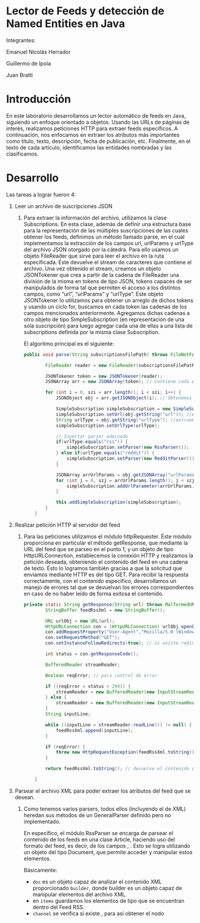 # Lector de Feeds y detección de Named Entities en Java

Integrantes:

Emanuel Nicolás Herrador

Guillermo de Ipola

Juan Bratti

# Introducción

En este laboratorio desarrollamos un lector automático de feeds en Java, siguiendo un enfoque orientado a objetos. Usando las URLs de páginas de interés, realizamos peticiones HTTP para extraer feeds específicos. A continuación, nos enfocamos en extraer los atributos más importantes como título, texto, descripción, fecha de publicación, etc. Finalmente, en el texto de cada artículo, identificamos las entidades nombradas y las clasificamos.

# Desarrollo

Las tareas a lograr fueron 4:

1. Leer un archivo de suscripciones JSON
    1. Para extraer la información del archivo, utilizamos la clase Subscriptions. En esta clase, además de definir una estructura base para la representación de las múltiples suscripciones de las cuales obtener los feeds, definimos un método llamado parse, en el cual implementamos la extracción de los campos url, urlParams y urlType del archivo JSON otorgado por la cátedra. Para ello usamos un objeto FileReader que sirve para leer el archivo en la ruta especificada. Éste devuelve el stream de caracteres que contiene el archivo. Una vez obtenido el stream, creamos un objeto JSONTokener que crea a partir de la cadena de FileReader una división de la misma en tokens de tipo JSON, tokens capaces de ser manipulados de forma tal que permiten el acceso a los distintos campos, como “url”, “urlParams” y “urlType”. Este objeto JSONTokener lo utilizamos para obtener un arreglo de dichos tokens y usando un ciclo for, buscamos en cada token las cadenas de los campos mencionados anteriormente. Agregamos dichas cadenas a otro objeto de tipo SimpleSubscription (en representación de una sola suscripción) para luego agregar cada una de ellas a una lista de subscriptions definida por la misma clase Subscription.
        
        El algoritmo principal es el siguiente:
        
        ```java
        public void parse(String subscriptionsFilePath) throws FileNotFoundException, JSONException {
        
                FileReader reader = new FileReader(subscriptionsFilePath); 
        
                JSONTokener token = new JSONTokener(reader);
                JSONArray arr = new JSONArray(token); // Contiene cada objeto
        
                for (int i = 0, szi = arr.length(); i < szi; i++) {
                    JSONObject obj = arr.getJSONObject(i); // Obtenemos uno de los objetos
        
                    SimpleSubscription simpleSubscription = new SimpleSubscription();
                    simpleSubscription.setUrl(obj.getString("url")); //extraemos url
                    String urlType = obj.getString("urlType"); //extraemos urltype
                    simpleSubscription.setUrlType(urlType);
        
                    // Inyectar parser adecuado
                    if(urlType.equals("rss")) {
                        simpleSubscription.setParser(new RssParser());
                    } else if(urlType.equals("reddit")) {
                        simpleSubscription.setParser(new RedditParser());
                    }
        
                    JSONArray arrUrlParams = obj.getJSONArray("urlParams");
                    for (int j = 0, szj = arrUrlParams.length(); j < szj; j++) {
                        simpleSubscription.addUrlParameter(arrUrlParams.getString(j));
                    }
        
                    this.addSimpleSubscription(simpleSubscription);
                }
            }
        ```
        
2. Realizar petición HTTP al servidor del feed
    1. Para las peticiones utilizamos el módulo httpRequester. Éste módulo proporciona en particular el método getResponse, que mediante la URL del feed que se parseo en el punto 1, y un objeto de tipo HttpURLConnection, establecemos la conexión HTTP y realizamos la petición deseada, obteniendo el contenido del feed en una cadena de texto. Ésto lo logramos también gracias a que la solicitud que enviamos mediante HTTP es del tipo GET. Para recibir la respuesta correctamente, con el contenido específico, desarrollamos un manejo de errores tal que se devuelvan los errores correspondientes en caso de no haber leído de forma exitosa el contenido.
        
        ```java
        private static String getResponse(String url) throws MalformedURLException, IOException, HttpRequestException {
                StringBuffer feedRssXml = new StringBuffer();
        
                URL urlObj = new URL(url);
                HttpURLConnection con = (HttpURLConnection) urlObj.openConnection();
                con.addRequestProperty("User-Agent","Mozilla/5.0 (Windows NT 6.1; Win64; x64; rv:56.0) Gecko/20100101 Firefox/56.0");
                con.setRequestMethod("GET");
                con.setInstanceFollowRedirects(true); // si existe redireccionamiento, no se pierde la conexión y se continúa
        
                int status = con.getResponseCode();
        
                BufferedReader streamReader;
        
                Boolean reqError; // para control de error
        
                if ((reqError = status > 299)) {
                    streamReader = new BufferedReader(new InputStreamReader(con.getErrorStream()));
                } else {
                    streamReader = new BufferedReader(new InputStreamReader(con.getInputStream()));
                }
                String inputLine;
        
                while ((inputLine = streamReader.readLine()) != null) { // se obtiene el contenido en formato XML
                    feedRssXml.append(inputLine);
                }
        
                if (reqError) {
                    throw new HttpRequestException(feedRssXml.toString()); 
                }
        
                return feedRssXml.toString(); // devuelve el contenido como string en formato XML
        
            }
        ```
        
3. Parsear el archivo XML para poder extraer los atributos del feed que se desean.
    1. Como tenemos varios parsers, todos ellos (incluyendo el de XML) heredan sus métodos de un GeneralParser definido pero no implementado. 
        
        En específico, el módulo RssParser se encarga de parsear el contenido de los feeds en una clase Article, haciendo uso del formato del feed, es decir, de los campos <item>, <text>. Esto se logra utilizando un objeto del tipo Document, que permite acceder y manipular estos elementos.
        
        Básicamente:
        
        - `doc` es un objeto capaz de analizar el contenido XML proporcionado `builder`, donde builder es un objeto capaz de manipular elementos del archivo XML.
        - en `items` guardamos los elementos de tipo <item> que se encuentran dentro del Feed RSS.
        - `channel` se verifica si existe <channel>, para así obtener el nodo <title> para asignárselo a `siteName`.
        - Luego, en el ciclo for, sobre cada elemento <item> de `item` se extraen los campos más importantes del feed como el título, la fecha de publicación, contenido y enlace.
        - Luego, se crea un objeto `Article` en donde guardaremos la información obtenida de `item`.
        - Finalmente se devuelve `Feed`, que es el objeto que contiene todos los articulos parseados.
        
        ```java
        public Feed parse(String content) throws ParserConfigurationException, IOException, SAXException, ParseException {
                // Parsear xml
                Feed feed = new Feed("Unnamed Feed");
                DocumentBuilderFactory factory = DocumentBuilderFactory.newInstance();
                DocumentBuilder builder = factory.newDocumentBuilder();
                Document doc = builder.parse(new InputSource(new StringReader(content))); // Utilizado para manipular los elementos del archivo XML.
        
                // Conseguir los <item> dentro del feed rss y traducirlos a Article(s)
        
                NodeList items = doc.getElementsByTagName("item");
        
                Node channel = doc.getElementsByTagName("channel").item(0); // sirve para obtener metadatos del feed
                if (channel != null) {
                    Node siteName = doc.getElementsByTagName("title").item(0);
                    if (siteName != null && siteName.getParentNode() == channel) {
                        feed.setSiteName(siteName.getTextContent()); // metadato: nombre del sitio
        
                    }
                }
        
                for (int i = 0; i < items.getLength(); ++i) { // aquí se obtienen los contenidos de los campos deseados
                    Element item = (Element) items.item(i);
                    String title = item.getElementsByTagName("title").item(0).getTextContent();
                    String pubDateStr = item.getElementsByTagName("pubDate").item(0).getTextContent();
                    String text = item.getElementsByTagName("description").item(0).getTextContent();
                    String link = item.getElementsByTagName("link").item(0).getTextContent();
        
                    SimpleDateFormat dateFormat = new SimpleDateFormat("EEE, dd MMM yyyy HH:mm:ss Z", Locale.ENGLISH); // formato de fecha para objetos de tipo Date
                    Date date = dateFormat.parse(pubDateStr);
        
                    Article art = new Article(title, text, date, link); // se pasan los contenidos parseados a una "estructura" Article.
        
                    feed.addArticle(art); // Agrego todos los artículos al feed
                }
        
                return feed;
            }
        ```
        
4. Por último, se implementó la funcionalidad de búsqueda, extracción y clasificación de las entidades nombradas presentes en los textos de cada artículo.
    1. Para cada entidad usamos un objeto de tipo NamedEntity, en el que guardamos sus metadatos (nombres, categoría, frecuencia, etc). Luego, tenemos un módulo Heuristic y dos formas de encontrar named entities: QuickHeuristic y RandomHeurístic. 
        
        El módulo Heuristic es una clase abstracta que define el esqueleto base para la clasificación de entidades. Dentro de la clase, tenemos dos métodos claves: uno es un mapa para poder clasificar las entidades que aparecen en los textos de los artículos y la otra es una función que sirve para poder decidir si una palabra es o no una entidad. Éste último método es implementado de forma distinta por los dos módulos a continuación.
        
        - RandomHeuristic: es una clase que extiende la de Heuristic. Esta heuristica es random a la hora de considerar a una palabra como entidad.
        - QuickHeuristic: también extiende a Heuristic e implementa una forma rápida para determinar si una palabra es entidad o no. Tiene un mapa de palabras que NO son entidades, las demás sí lo serán.
        
        Son estas dos heuristicas las que deciden qué palabras son entidades y cuáles no lo son. Luego, se clasifican de la siguiente forma:
        
        - Como dijimos antes, las entidades son objetos de la clase NamedEntity. Luego, tenemos otras clases que nos sirven para clasificar las NamedEntity usando un “tipo” como por ejemplo: Persona, Lugar, Organización, etc. A su vez, cada uno de estos “tipos” tienen “subtipos”, representados en Java como subclases. Éstos subtipos son mas específicos a la hora de clasificar la entidad. Por ejemplo, Persona tiene el “subtipo” nombre, apellido, etc. Estas clases y subclases heredan de NamedEntity.
        - Además de los “tipos”, tenemos una clase para los temas. Algunos de los temas son: Deportes, Política, Cultura, etc. Cada tema también tiene un subtema. Por ejemplo, Deportes tiene Fútbol, Basquet, etc. Nuevamente, cada tema y subtema son representados en clases distintas. Estas clases y subclases heredan de la interfaz Theme.
        - Luego tenemos las combinaciones entre los “tipos” de las NamedEntity y los “temas” de Theme. Con las combinaciones pueden conseguirse clasificaciones como NombreFutbol, categoría de una entidad como “Lionel”, haciendo referencia a Messi. Estas combinaciones también están definidas por clases, una clase para cada implementación. Cada clase hereda de NamedEntity (para poder usar los métodos de NamedEntity y poder guardar la categoría, etc) e implementa a los subtemas de Theme.
        
        Entonces, cada entidad puede ser clasificada como una clase de entidad con una clase o subclase de tema, o una subclase de entidad con una clase o subclase de tema. Si una entidad no cae sobre alguna de las clases definidas, se la define como Other en cada caso.
        
        Finalmente, en el módulo de Article, el método de computeNamedEntities es la encargada de procesar las palabras, y según la heuristica que se use, se identifican las entidades y se buscan las categorías usando el mapa del módulo Heuristic. Se setean los atributos de categoría con la categoría correspondiente indicada por el categoryMap y se aumenta en 1 la frecuencia en la que esa entidad fue encontrada.
        
        En el mapa categoryMap de Heuristic es donde nosotros detallaremos cuál es la categoría para cada palabra. Nosotros definimos el mapa a modo de ejemplo de esta forma:
        
        ```java
        private static Map<String, Class<? extends NamedEntity>> categoryMap = Map.ofEntries(
                    entry("Dybala", LastnameFootball.class),
                    entry("Apple", CompanyOtherThemes.class),
                    entry("Google", CompanyOtherThemes.class),
                    entry("Musk", LastnameCulture.class),
                    entry("Biden", LastnameInternational.class),
                    entry("Trump", LastnameInternational.class),
                    entry("Lionel", FirstnameFootball.class),
                    entry("Messi", LastnameFootball.class),
                    entry("Federer", LastnameTennis.class),
                    entry("USA", CountryInternational.class),
                    entry("Russia", CountryInternational.class),
                    entry("Twitter", CompanyOtherThemes.class),
                    entry("FBI", OtherEntityNational.class),
                    entry("Pitt", LastnameCinema.class),
                    entry("Reynolds", LastnameCinema.class),
                    entry("Franchella", LastnameCinema.class),
                    entry("IBM", CompanyOtherThemes.class),
                    entry("Tini", FirstnameMusic.class),
                    entry("Tiktok", CompanyOtherThemes.class),
                    entry("Beijing", CityNational.class),
                    entry("Washington", CityNational.class),
                    entry("Taiwan", CountryInternational.class),
                    entry("Sam", FirstnameOtherThemes.class),
                    entry("Transformers", OtherEntityCinema.class),
                    entry("Texas", CityNational.class),
                    entry("Tesla", CompanyOtherThemes.class),
                    entry("Hollywood", AddressCinema.class),
                    entry("May", DateOtherThemes.class),
                    entry("Linda", FirstnameOtherThemes.class),
                    entry("China", CountryInternational.class),
                    entry("Yaccarino", LastnamePolitics.class)
                    );
        ```
        

# Conclusiones

Algunas conclusiones importantes a las que llegamos fueron:

- Fue muy útil el concepto de “heredar” de un objeto ya que nos sirvió a la hora de definir las clases y subclases de las entidades y temas. Esta herencia nos brindó una noción de jerarquía a la hora de definir y usar métodos. También fue útil para poder usar las dos heuristicas dadas por la materia de forma correcta, ya que si no heredaran los métodos de Heuristic (clase padre) sería incompatible usarlas en el código debido a que algunos métodos en común son definidos de forma distinta.
- Nos introdujimos en el concepto de entidades y de la dificultad que tienen para ser implementadas. Esto también nos introdujo en el uso de interfaces y fortaleció los conceptos que teníamos sobre las herencias.
- Ganamos experiencia sobre el manejo de archivos JSON y archivos con contenido XML y su parseo en objetos definidos en Java. Además repasamos conceptos de la materia de Redes a la hora de realizar la petición HTTP de los feeds. Vimos como se realizan peticiones con método GET y el manejo de buffers para la obtención de los contenidos en Java.
- Conocimos y fortalecimos la lógica detrás de la programación orientada a objetos, haciendo uso de múltiples clases, definición de métodos, interfaces, etc.